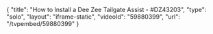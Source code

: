 {
    "title": "How to Install a Dee Zee Tailgate Assist - #DZ43203",
    "type": "solo",
    "layout": "iframe-static",
    "videoId": "59880399",
    "url": "\/tvpembed\/59880399"
}